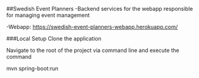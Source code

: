 ##Swedish Event Planners
-Backend services for the webapp responsible for managing event management

-Webapp: https://swedish-event-planners-webapp.herokuapp.com/


###Local Setup
Clone the application 

Navigate to the root of the project via command line and execute the command

mvn spring-boot:run
